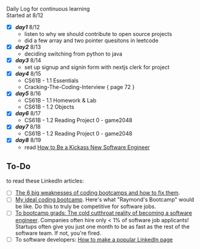 Daily Log for continuous learning <br>
Started at 8/12

 - [x] ***day1*** 8/12
    - listen to why we should contribute to open source projects 
    - did a few array and two pointer quesitons in leetcode 
 - [x] ***day2*** 8/13
    - deciding switching from python to java
 - [x] ***day3*** 8/14
    - set up signup and signin form with nextjs clerk for project
 - [x] ***day4*** 8/15
    - CS61B - 1.1 Essentials 
    - Cracking-The-Coding-Interview { page 72 }
 - [x] ***day5*** 8/16
    - CS61B - 1.1 Homework & Lab
    - CS61B - 1.2 Objects 
 - [x] ***day6*** 8/17
    - CS61B - 1.2 Reading Project 0 - game2048
 - [x] ***day7*** 8/18
    - CS61B - 1.2 Reading Project 0 - game2048
 - [x] ***day8*** 8/19
    - read [How to Be a Kickass New Software Engineer](https://www.linkedin.com/pulse/how-kickass-new-software-engineer-raymond-gan/?ref=blog.pragmaticengineer.com)


## To-Do
to read these LinkedIn articles:
- [ ] [The 6 big weaknesses of coding bootcamps and how to fix them](https://www.linkedin.com/pulse/how-coding-bootcamps-weak-raymond-gan/).
- [ ] [My ideal coding bootcamp](https://www.linkedin.com/pulse/my-ideal-coding-bootcamp-raymond-gan/). Here's what "Raymond's Bootcamp" would be like. Do this to truly be competitive for software jobs.
- [ ] [To bootcamp grads: The cold cutthroat reality of becoming a software engineer](https://www.linkedin.com/pulse/bootcamp-grads-cold-cutthroat-reality-becoming-software-raymond-gan/). Companies often hire only < 1% of software job applicants! Startups often give you just one month to be as fast as the rest of the software team. If not, you're fired.
- [ ] To software developers: [How to make a popular LinkedIn page](https://www.linkedin.com/pulse/software-developers-how-make-popular-linkedin-page-raymond-gan/)